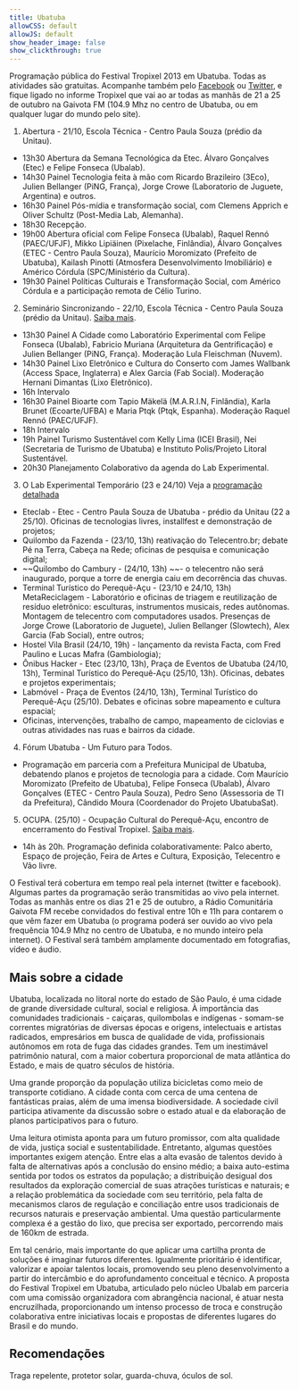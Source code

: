 ```yaml
---
title: Ubatuba
allowCSS: default
allowJS: default
show_header_image: false
show_clickthrough: true
---
```


Programação pública do Festival Tropixel 2013 em Ubatuba. Todas as atividades são gratuitas. Acompanhe também pelo [Facebook](https://fb.com/tropixel.org) ou [Twitter](https://twitter.com/tropixelbr), e fique ligado no informe Tropixel que vai ao ar todas as manhãs de 21 a 25 de outubro na Gaivota FM (104.9 Mhz no centro de Ubatuba, ou em qualquer lugar do mundo pelo site).

1. Abertura - 21/10, Escola Técnica - Centro Paula Souza (prédio da Unitau).

- 13h30 Abertura da Semana Tecnológica da Etec. Álvaro Gonçalves (Etec) e Felipe Fonseca (Ubalab).
- 14h30 Painel Tecnologia feita à mão com Ricardo Brazileiro (3Eco), Julien Bellanger (PiNG, França), Jorge Crowe (Laboratorio de Juguete, Argentina) e outros.
- 16h30 Painel Pós-mídia e transformação social, com Clemens Apprich e Oliver Schultz (Post-Media Lab, Alemanha).
- 18h30 Recepção.
- 19h00 Abertura oficial com Felipe Fonseca (Ubalab), Raquel Rennó (PAEC/UFJF), Mikko Lipiäinen (Pixelache, Finlândia), Álvaro Gonçalves (ETEC - Centro Paula Souza), Maurício Moromizato (Prefeito de Ubatuba), Kailash Pinotti (Atmosfera Desenvolvimento Imobiliário) e Américo Córdula (SPC/Ministério da Cultura).
- 19h30 Painel Políticas Culturais e Transformação Social, com Américo Córdula e a participação remota de Célio Turino.

2. Seminário Sincronizando - 22/10, Escola Técnica - Centro Paula Souza (prédio da Unitau). [Saiba mais](../sincronizando).

-  13h30 Painel A Cidade como Laboratório Experimental com Felipe Fonseca (Ubalab), Fabricio Muriana (Arquitetura da Gentrificação) e Julien Bellanger (PiNG, França). Moderação Lula Fleischman (Nuvem).
- 14h30 Painel Lixo Eletrônico e Cultura do Conserto com James Wallbank (Access Space, Inglaterra) e Alex Garcia (Fab Social). Moderação Hernani Dimantas (Lixo Eletrônico).
- 16h Intervalo
- 16h30 Painel Bioarte com Tapio Mäkelä (M.A.R.I.N, Finlândia), Karla Brunet (Ecoarte/UFBA) e Maria Ptqk (Ptqk, Espanha). Moderação Raquel Rennó (PAEC/UFJF).
- 18h Intervalo
- 19h Painel Turismo Sustentável com Kelly Lima (ICEI Brasil), Nei (Secretaria de Turismo de Ubatuba) e Instituto Polis/Projeto Litoral Sustentável.
- 20h30 Planejamento Colaborativo da agenda do Lab Experimental.

3. O Lab Experimental Temporário (23 e 24/10) Veja a [programação detalhada](../labxt)

- Eteclab - Etec - Centro Paula Souza de Ubatuba - prédio da Unitau (22 a 25/10). Oficinas de tecnologias livres, installfest e demonstração de projetos;
- Quilombo da Fazenda - (23/10, 13h) reativação do Telecentro.br; debate Pé na Terra, Cabeça na Rede; oficinas de pesquisa e comunicação digital;
- ~~Quilombo do Cambury - (24/10, 13h) ~~- o telecentro não será inaugurado, porque a torre de energia caiu em decorrência das chuvas.
- Terminal Turístico do Perequê-Açu - (23/10 e 24/10, 13h) MetaReciclagem - Laboratório e oficinas de triagem e reutilização de resíduo eletrônico: esculturas, instrumentos musicais, redes autônomas. Montagem de telecentro com computadores usados. Presenças de Jorge Crowe (Laboratorio de Juguete), Julien Bellanger (Slowtech), Alex Garcia (Fab Social), entre outros;
- Hostel Vila Brasil (24/10, 19h) - lançamento da revista Facta, com Fred Paulino e Lucas Mafra (Gambiologia);
- Ônibus Hacker - Etec (23/10, 13h), Praça de Eventos de Ubatuba (24/10, 13h), Terminal Turístico do Perequê-Açu (25/10, 13h). Oficinas, debates e projetos experimentais;
- Labmóvel - Praça de Eventos (24/10, 13h), Terminal Turístico do Perequê-Açu (25/10). Debates e oficinas sobre mapeamento e cultura espacial;
- Oficinas, intervenções, trabalho de campo, mapeamento de ciclovias e outras atividades nas ruas e bairros da cidade.

4. Fórum Ubatuba - Um Futuro para Todos.

- Programação em parceria com a Prefeitura Municipal de Ubatuba, debatendo planos e projetos de tecnologia para a cidade. Com Maurício Moromizato (Prefeito de Ubatuba), Felipe Fonseca (Ubalab), Álvaro Gonçalves (ETEC - Centro Paula Souza), Pedro Seno (Assessoria de TI da Prefeitura), Cândido Moura (Coordenador do Projeto UbatubaSat).

5. OCUPA. (25/10) - Ocupação Cultural do Perequê-Açu, encontro de encerramento do Festival Tropixel. [Saiba mais](../ocupa).

- 14h às 20h. Programação definida colaborativamente: Palco aberto, Espaço de projeção, Feira de Artes e Cultura, Exposição, Telecentro e Vão livre.

O Festival terá cobertura em tempo real pela internet (twitter e facebook). Algumas partes da programação serão transmitidas ao vivo pela internet. Todas as manhãs entre os dias 21 e 25 de outubro, a Rádio Comunitária Gaivota FM recebe convidados do festival entre 10h e 11h para contarem o que vêm fazer em Ubatuba (o programa poderá ser ouvido ao vivo pela frequência 104.9 Mhz no centro de Ubatuba, e no mundo inteiro pela internet). O Festival será também amplamente documentado em fotografias, vídeo e áudio.

## Mais sobre a cidade

Ubatuba, localizada no litoral norte do estado de São Paulo, é uma cidade de grande diversidade cultural, social e religiosa. À importância das comunidades tradicionais - caiçaras, quilombolas e indígenas - somam-se correntes migratórias de diversas épocas e origens, intelectuais e artistas radicados, empresários em busca de qualidade de vida, profissionais autônomos em rota de fuga das cidades grandes. Tem um inestimável patrimônio natural, com a maior cobertura proporcional de mata atlântica do Estado, e mais de quatro séculos de história.

Uma grande proporção da população utiliza bicicletas como meio de transporte cotidiano. A cidade conta com cerca de uma centena de fantásticas praias, além de uma imensa biodiversidade. A sociedade civil participa ativamente da discussão sobre o estado atual e da elaboração de planos participativos para o futuro.

Uma leitura otimista aponta para um futuro promissor, com alta qualidade de vida, justiça social e sustentabilidade. Entretanto, algumas questões importantes exigem atenção. Entre elas a alta evasão de talentos devido à falta de alternativas após a conclusão do ensino médio; a baixa auto-estima sentida por todos os estratos da população; a distribuição desigual dos resultados da exploração comercial de suas atrações turísticas e naturais; e a relação problemática da sociedade com seu território, pela falta de mecanismos claros de regulação e conciliação entre usos tradicionais de recursos naturais e preservação ambiental. Uma questão particularmente complexa é a gestão do lixo, que precisa ser exportado, percorrendo mais de 160km de estrada.

Em tal cenário, mais importante do que aplicar uma cartilha pronta de soluções é imaginar futuros diferentes. Igualmente prioritário é identificar, valorizar e apoiar talentos locais, promovendo seu pleno desenvolvimento a partir do intercâmbio e do aprofundamento conceitual e técnico. A proposta do Festival Tropixel em Ubatuba, articulado pelo núcleo Ubalab em parceria com uma comissão organizadora com abrangência nacional, é atuar nesta encruzilhada, proporcionando um intenso processo de troca e construção colaborativa entre iniciativas locais e propostas de diferentes lugares do Brasil e do mundo.

## Recomendações

Traga repelente, protetor solar, guarda-chuva, óculos de sol.